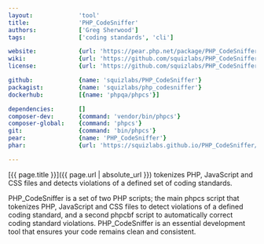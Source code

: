 ```yaml
---
layout:             'tool'
title:              'PHP_CodeSniffer'
authors:            ['Greg Sherwood'] 
tags:               ['coding standards', 'cli']

website:            {url: 'https://pear.php.net/package/PHP_CodeSniffer'}
wiki:               {url: 'https://github.com/squizlabs/PHP_CodeSniffer/wiki'}
license:            {url: 'https://github.com/squizlabs/PHP_CodeSniffer/blob/master/licence.txt', label: 'BSD 3-clause "New" or "Revised" License'}

github:             {name: 'squizlabs/PHP_CodeSniffer'}
packagist:          {name: 'squizlabs/php_codesniffer'}               
dockerhub:          [{name: 'phpqa/phpcs'}]     

dependencies:       [] 
composer-dev:       {command: 'vendor/bin/phpcs'}  
composer-global:    {command: 'phpcs'} 
git:                {command: 'bin/phpcs'}
pear:               {name: 'PHP_CodeSniffer'}
phar:               {url: 'https://squizlabs.github.io/PHP_CodeSniffer/phpcs.phar'}

---
```


[{{ page.title }}]({{ page.url | absolute_url }}) tokenizes PHP, JavaScript and CSS files and detects violations of a defined set of coding standards.

<!--more-->

PHP_CodeSniffer is a set of two PHP scripts; the main phpcs script that tokenizes PHP, JavaScript and CSS files
to detect violations of a defined coding standard, and a second phpcbf script to automatically correct coding standard violations.
PHP_CodeSniffer is an essential development tool that ensures your code remains clean and consistent.
